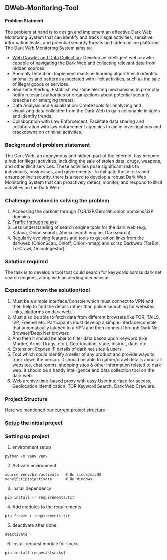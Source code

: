 ## DWeb-Monitoring-Tool

#### Problem Statment
 The problem at hand is to design and implement an effective Dark Web Monitoring System that can identify and track illegal activities, sensitive information leaks, and potential security threats on hidden online platforms. The Dark Web Monitoring System aims to:

* [Web Crawler and Data Collection](/docs/web-crawling.md): Develop an intelligent web crawler capable of navigating the Dark Web and collecting relevant data from hidden sources.
* Anomaly Detection: Implement machine learning algorithms to identify anomalies and patterns associated with illicit activities, such as the sale of illegal goods or services.
* Real-time Alerting: Establish real-time alerting mechanisms to promptly notify relevant authorities or organizations about potential security breaches or emerging threats.
* Data Analysis and Visualization: Create tools for analyzing and visualizing data collected from the Dark Web to gain actionable insights and identify trends.
* Collaboration with Law Enforcement: Facilitate data sharing and collaboration with law enforcement agencies to aid in investigations and crackdowns on criminal activities.

### Background of problem statement
The Dark Web, an anonymous and hidden part of the internet, has become a hub for illegal activities, including the sale of stolen data, drugs, weapons, and other illicit services. These activities pose significant risks to individuals, businesses, and governments. To mitigate these risks and ensure online security, there is a need to develop a robust Dark Web Monitoring System that can proactively detect, monitor, and respond to illicit activities on the Dark Web.

### Challenge involved in solving the problem

  1. Accessing the darknet through TOR/I2P/ZeroNet.onion domains/.i2P domains.
  2. [Traffic through relays](/docs/Tor-relay.md)
  3.  Less understanding of search engine tools for the dark web (e.g., Katana, Onion search, Ahmia search engine, Darksearch).
  4.  Regularly evolving features and tools to get onion links from the darkweb (OnionScan, Onioff, Onion-nmap) and scrap Darkweb (TorBot, TorCrawl, OnionIngestor).

### Solution required
The task is to develop a tool that could search for keywords across dark net search engines, along with an alerting mechanism.

### Expectation from the solution/tool
1. Must be a simple interface/Console which must connect to VPN and then help to find the details rather than police searching for websites, links, platforms on dark web.
2. Must also be able to fetch data from different browsers like TOR, TAILS, I2P, Freenet etc. Participants must develop a simple interface/console that automatically latched to a VPN and then connect through Dark Net Browser/Deep Net browser.
3. And then it should be able to filter data based upon Keyword (like Murder, Arms, Drugs, etc.), Geo-location, state, district, date, etc.
4. Extension: Expose IP details of dark net sites & users.
5. Tool which could identify a seller of any product and provide ways to track down the person. It should be able to gather/crawl details about all websites, chat rooms, shopping sites & other information related to dark web. It should be a handy intelligence and data collection tool on the dark web.
6. Web archive time-based proxy with easy User interface for access, Geolocation identification, TOR Keyword Search, Dark Web Crawlers. 


### Project Structure
[Here](/doc/modified_structure.md) we mentioned our current project structure

### [Setup](/doc/project_setup.md) the initial project



### Setting up project
1. environment setup
```
python -m venv venv 
```
2. Activate environment
```
source venv/bin/activate   # On Linux/macOS 
venv\Scripts\activate      # On Windows
```
3. install dependency
```
pip install -r requirements.txt
```

4. Add modules to the requirements
```
pip freeze > requirements.txt
```
5. deactivate after done
```
deactivate
```

6. Install request module for socks
```
pip install requests[socks]
```